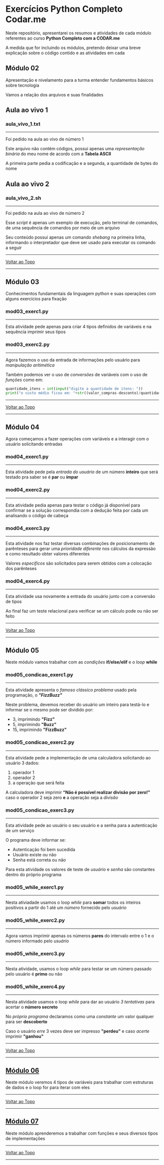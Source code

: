 # Exercícios Python Completo Codar.me

Neste repositório, apresentarei os resumos e atividades de cada módulo referentes ao curso **Python Completo com a CODAR.me**

A medida que for incluindo os módulos, pretendo deixar uma breve explicação sobre o código contido e as atividades em cada

## Módulo 02

Apresentação e nivelamento para a turma entender fundamentos básicos sobre tecnologia

Vamos a relação dos arquivos e suas finalidades

## Aula ao vivo 1

### aula_vivo_1.txt
---

Foi pedido na aula ao vivo de número 1

Este arquivo não contém códigos, possui apenas uma *representação binária* do meu nome de acordo com a **Tabela ASCII**

A primeira parte pedia a codificação e a segunda, a quantidade de bytes do nome

## Aula ao vivo 2

### aula_vivo_2.sh
---

Foi pedido na aula ao vivo de número 2

Esse *script* é apenas um exemplo de execução, pelo terminal de comandos, de uma sequência de comandos por meio de um arquivo

Seu conteúdo possui apenas um comando *shebang* na primeira linha, informando o interpretador que deve ser usado para executar os comando a seguir

---

[Voltar ao Topo](#exerc%C3%ADcios-python-completo-codarme)

---

## Módulo 03

Conhecimentos fundamentais da linguagem python e suas operações com alguns exercícios para fixação

### mod03_exerc1.py
---

Esta atividade pede apenas para criar 4 tipos definidos de variáveis e na sequência imprimir seus tipos

### mod03_exerc2.py
---

Agora fazemos o uso da entrada de informações pelo usuário para *manipulação aritimética*

Também podemos ver o uso de *conversões* de variáveis com o uso de *funções* como em:

```python
quantidade_itens = int(input("digite a quantidade de itens: "))
print("o custo médio ficou em: "+str((valor_compras-desconto)/quantidade_itens))
```

---

[Voltar ao Topo](#exerc%C3%ADcios-python-completo-codarme)

---

## Módulo 04

Agora começamos a fazer operações com variáveis e a interagir com o usuário solicitando entradas

### mod04_exerc1.py
---
Esta atividade pede pela *entrada do usuário* de um número **inteiro** que será testado pra saber se é **par** ou **ímpar**

### mod04_exerc2.py
---
Esta atividade pedia apenas para testar o código já disponível para confirmar se a solução correspondia com a dedução feita por cada um analisando o código de cabeça

### mod04_exerc3.py
---
Esta atividade nos faz testar diversas combinações de posicionamento de parênteses para gerar uma *prioridade diferente* nos cálculos da expressão e como resultado obter valores diferentes

Valores *específicos* são solicitados para serem obtidos com a colocação dos parênteses

### mod04_exerc4.py
---
Esta atividade usa novamente a entrada do usuário junto com a conversão de tipos

Ao final faz um teste relacional para verificar se um cálculo pode ou não ser feito

---

[Voltar ao Topo](#exerc%C3%ADcios-python-completo-codarme)

---

## Módulo 05

Neste módulo vamos trabalhar com as *condições* **if/else/elif** e o *loop* **while**


### mod05_condicao_exerc1.py
---
Esta atividade apresenta o *famoso clássico problema* usado pela programação, o ***"FizzBuzz"***

Neste problema, devemos receber do usuário um inteiro para testá-lo e informar se o mesmo pode ser dividido por:
- 3, imprimindo **"Fizz"**
- 5, imprimindo **"Buzz"**
- 15, imprimindo **"FizzBuzz"**

### mod05_condicao_exerc2.py
---
Esta atividade pede a implementação de uma calculadora solicitando ao usuário 3 dados:

1. operador 1
2. operador 2
3. a operação que será feita

A calculadora deve imprimir **“Não é possível realizar divisão por
zero!”** caso o operador 2 seja zero **e** a operação seja a *divisão*

### mod05_condicao_exerc3.py
---

Esta atividade pede ao usuário o seu usuário e a senha para a autenticação de um serviço

O programa deve informar se:

- Autenticação foi bem sucedida
- Usuário existe ou não
- Senha está correta ou não

Para esta atividade os valores de teste de *usuário* e *senha* são constantes dentro do próprio programa

### mod05_while_exerc1.py
---

Nesta ativiadade usamos o loop *while* para **somar** todos os inteiros positivos a partir do 1 até um *número* fornecido pelo *usuário*

### mod05_while_exerc2.py
---
Agora vamos imprimir apenas os números **pares** do intervalo entre o 1 e o número informado pelo *usuário*

### mod05_while_exerc3.py
---
Nesta atividade, usamos o loop *while* para testar se um número passado pelo usuário é **primo** ou não

### mod05_while_exerc4.py
---
Nesta atividade usamos o loop *while* para dar ao usuário *3 tentativas* para acertar o **número secreto**

No *próprio programa* declaramos como uma *constante* um valor qualquer para ser **descoberto**

Caso o usuário *erre* 3 vezes deve ser impresso **"perdeu"** e caso *acerte* imprimir **"ganhou"**

---

[Voltar ao Topo](#exerc%C3%ADcios-python-completo-codarme)

---


## [Módulo 06](https://github.com/jalexandrevm/python_codarme/tree/main/mod-06)

Neste módulo veremos 4 tipos de variáveis para trabalhar com estruturas de dados e o loop for para iterar com eles

---

[Voltar ao Topo](#exerc%C3%ADcios-python-completo-codarme)

---


## [Módulo 07](https://github.com/jalexandrevm/python_codarme/tree/main/mod-07)

Neste módulo aprenderemos a trabalhar com funções e seus diversos tipos de implementaçôes

---

[Voltar ao Topo](#exerc%C3%ADcios-python-completo-codarme)

---

